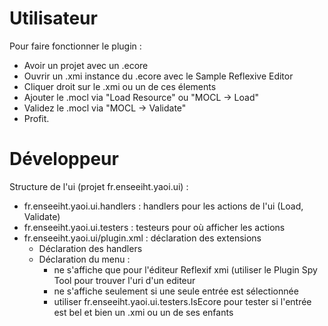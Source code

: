 # Utilisateur

Pour faire fonctionner le plugin :
- Avoir un projet avec un .ecore
- Ouvrir un .xmi instance du .ecore avec le Sample Reflexive Editor
- Cliquer droit sur le .xmi ou un de ces élements
- Ajouter le .mocl via "Load Resource" ou "MOCL -> Load"
- Validez le .mocl via "MOCL -> Validate"
- Profit.

# Développeur

Structure de l'ui (projet fr.enseeiht.yaoi.ui) :
- fr.enseeiht.yaoi.ui.handlers : handlers pour les actions de l'ui (Load, Validate)
- fr.enseeiht.yaoi.ui.testers : testeurs pour où afficher les actions
- fr.enseeiht.yaoi.ui/plugin.xml : déclaration des extensions
	- Déclaration des handlers
	- Déclaration du menu : 
		- ne s'affiche que pour l'éditeur Reflexif xmi (utiliser le Plugin Spy Tool pour trouver l'uri d'un editeur
		- ne s'affiche seulement si une seule entrée est sélectionnée
		- utiliser fr.enseeiht.yaoi.ui.testers.IsEcore pour tester si l'entrée est bel et bien un .xmi ou un de ses enfants

